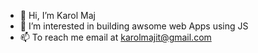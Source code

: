 - 👋 Hi, I’m Karol Maj
- 👀 I’m interested in building awsome web Apps using JS
- 📫 To reach me email at karolmajit@gmail.com

<!---
Inversuel/Inversuel is a ✨ special ✨ repository because its `README.md` (this file) appears on your GitHub profile.
You can click the Preview link to take a look at your changes.
--->
